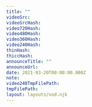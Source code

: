 ```yaml
---
title: ""
videoSrc: 
videoSrcHash: 
video720Hash: 
video480Hash: 
video360Hash: 
video240Hash: 
thinHash: 
thiccHash: 
announceTitle: ""
announceUrl: 
date: 2021-03-20T00:00:00.000Z
note: 
video240TmpFilePath: 
tmpFilePath: 
layout: layouts/vod.njk
---
```

